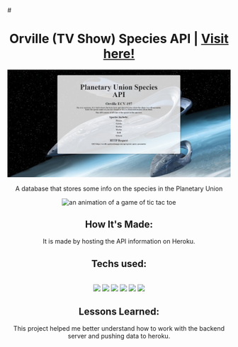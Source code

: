 #<h1 align="center">Orville (TV Show) Species API | <a href="https://orville-api.herokuapp.com/" target="_blank" >Visit here!</a></h1>


<div align="center">

<img src="img/indexAPI.jpg"/>

<p>A database that stores some info on the species in the Planetary Union</p>

<div align="center">

![an animation of a game of tic tac toe](tic-tac-toe.gif)

</div>


## How It's Made:

It is made by hosting the API information on Heroku. 

<h2 align="center">Techs used:</h2>
<br>
<div align="center">
    <img src="https://img.shields.io/static/v1?label=|&message=HTML5&color=23555f&style=plastic&logo=html5"/>
    <img src="https://img.shields.io/static/v1?label=|&message=CSS3&color=285f65&style=plastic&logo=css3"/>
    <img src="https://img.shields.io/static/v1?label=|&message=JAVASCRIPT&color=3c7f5d&style=plastic&logo=javascript"/>
    <img src="https://img.shields.io/static/v1?label=|&message=GIT&color=cbb148&style=plastic&logo=git"/>
    <img src="https://img.shields.io/static/v1?label=|&message=NODE.JS&color=3c7f5d&style=plastic&logo=node.js"/>
    <img src="https://img.shields.io/static/v1?label=|&message=EXPRESS&color=bbb111&style=plastic&logo=express"/>
</div>



## Lessons Learned:

This project helped me better understand how to work with the backend server and pushing data to heroku. 

